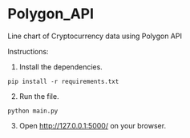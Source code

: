 # Polygon_API
Line chart of Cryptocurrency data using Polygon API

Instructions:

1. Install the dependencies.
```
pip install -r requirements.txt
```

2. Run the file.
```
python main.py
```

3. Open http://127.0.0.1:5000/ on your browser.